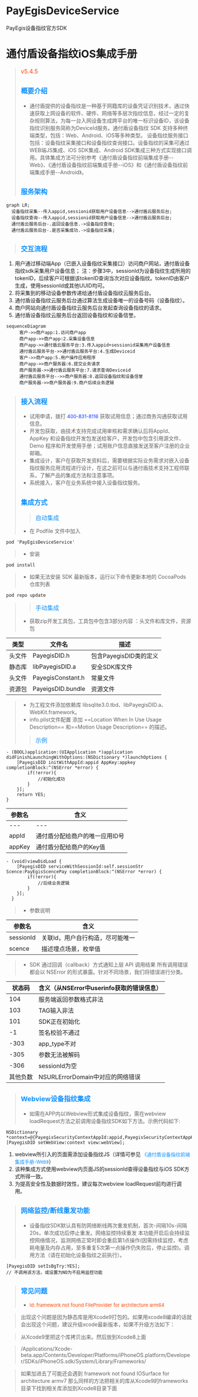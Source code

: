 # PayEgisDeviceService
PayEgis设备指纹官方SDK
# 通付盾设备指纹iOS集成手册

><font color=#FF450 size=3 >v5.4.5</font>
>## <font color=#le90ff size=4 >概要介绍</font>
>- 通付盾提供的设备指纹是一种基于网籍库的设备凭证识别技术，通过快速获取上网设备的软件、硬件、网络等多层次指纹信息，经过一定的复杂规则算法，为每一台入网设备生成跨平台的唯一标识设备ID，该设备指纹识别服务简称为DeviceId服务。通付盾设备指纹 SDK 支持多种终端类型，包括：Web、Android、iOS等多种类型。
设备指纹服务接口包括：设备指纹采集接口和设备指纹查询接口。设备指纹的采集可通过WEB端JS集成、iOS SDK集成、Android SDK集成三种方式实现接口调用。具体集成方法可分别参考《通付盾设备指纹前端集成手册--Web》、《通付盾设备指纹前端集成手册--iOS》和《通付盾设备指纹前端集成手册--Android》。
>## <font color=#le90ff size=4 >服务架构</font>

```
graph LR;
  设备指纹采集--传入appid,sessionid获取用户设备信息-->通付盾云服务后台;
  设备指纹查询--传入appid,sessionid获取用户设备信息-->通付盾云服务后台;
  通付盾云服务后台-.返回设备信息.->设备指纹查询;
  通付盾云服务后台-.是否采集成功.->设备指纹采集;
```
>## <font color=#le90ff size=4 >交互流程</font>
1. 用户通过移动端App（已嵌入设备指纹采集接口）访问商户网站，通付盾设备指纹sdk采集用户设备信息；
注：步骤3中，sessionId为设备指纹生成所用的tokenID，后续客户可根据该tokenID查询当次对应设备指纹。tokenID由客户生成，使用sessionId或其他UUID均可。
2. 将采集到的移动设备参数传递给通付盾设备指纹云服务后台。
3. 通付盾设备指纹云服务后台通过算法生成设备唯一的设备号码（设备指纹）。
4. 商户网站向通付盾设备指纹云服务后台发起查询设备指纹的请求。
5. 通付盾设备指纹云服务后台返回设备指纹和设备信誉。

```
sequenceDiagram
　　　客户->>商户app:1.访问商户app
　　　商户app->>商户app:2.采集设备信息
　　　商户app->>通付盾云服务平台:3.传入appid+sessionid采集用户设备信息
　　　通付盾云服务平台->>通付盾云服务平台:4.生成Deviceid
　　　客户->>商户app:5.用户操作应用程序
　　　商户app->>商户服务器:6.提交业务请求
　　　商户服务器->>通付盾云服务平台:7.请求查询Deviceid
　　　通付盾云服务平台-->>商户服务器:8.返回设备指纹和设备信誉
　　　商户服务器->>商户服务器:9.商户后续业务逻辑
```

>## <font color=#le90ff size=4 >接入流程</font>
>- 试用申请，拨打 <font color=#le33ff size=2 >400-831-8116</font> 获取试用信息；通过商务沟通获取试用信息。
>- 开发包获取，由技术支持完成试用审核和需求确认后将AppId、AppKey 和设备指纹开发包发送给客户，开发包中包含引用源文件、Demo 程序和开发使用手册；试用账户信息直接发送至客户注册的企业邮箱。
>- 集成设计，客户在获取开发资料后，需要根据实际业务需求对嵌入设备指纹服务应用流程进行设计，在这之前可以与通付盾技术支持工程师联系，了解产品的集成方法和注意事项。
>- 系统接入，客户在业务系统中接入设备指纹服务。
>## <font color=#le90ff size=4 >集成方式</font>
>> <font color=#le90ff size=3 >自动集成</font>
>- 在 Podfile 文件中加入

```
pod 'PayEgisDeviceService'
```
>- 安装

```
pod install
```
>- 如果无法安装 SDK 最新版本，运行以下命令更新本地的 CocoaPods 仓库列表

```
pod repo update
```


>> <font color=#le90ff size=3 >手动集成</font>
>- 获取zip开发工具包，工具包中包含3部分内容 ：头文件和库文件，资源包
>

类型 | 文件名 | 描述
---|---|---
头文件 | PayegisDID.h| 包含PayegisDID类的定义
静态库 | libPayegisDID.a| 安全SDK库文件
头文件 | PayegisConstant.h| 常量文件
资源包 | PayeigsDID.bundle| 资源文件
>- 为工程文件添加依赖库
libsqlite3.0.tbd、libPayegisDID.a、WebKit.framework。
>- info.plist文件配置 添加 ==Location When In Use Usage Description== 和==Motion Usage Description== 的描述。
>> <font color=#le90ff size=3 >示例</font>

```
- (BOOL)application:(UIApplication *)application didFinishLaunchingWithOptions:(NSDictionary *)launchOptions {
    [PayegisDID initWithAppId:appid AppKey:appkey completionBlock:^(NSError *error) {
        if(!error){
            //初始化成功
        }
    }];
    return YES;
}
```
参数名 | 含义
---|---
---|---
appId | 通付盾分配给商户的唯一应用ID号
appKey | 通付盾分配给商户的Key值

```
- (void)viewDidLoad {
    [PayegisDID serviceWithSessionId:self.sessionStr Scence:PayEgisScencePay completionBlock:^(NSError *error) {
        if(!error){
            //后续业务逻辑
        }
    }];
  }
```
>- 参数说明

参数名 | 含义
---|---
sessionId | 关联Id，用户自行构造，尽可能唯一
scence | 描述埋点场景，枚举值
>- SDK 通过回调（callback）方式通知上层 API 调用结果
>所有调用错误都会以 NSError 的形式暴露。针对不同场景，我们将错误进行分类。

状态码 | 含义（从NSError中userinfo获取的错误信息）
---|---
104 | 服务端返回参数格式非法
103 | TAG输入非法
101 | SDK正在初始化
-1 | 签名校验不通过
-303 | app_type不对
-305 | 参数无法被解码
-306 | sessionId为空
其他负数 | NSURLErrorDomain中对应的网络错误


>## <font color=#le90ff size=4 >Webview设备指纹集成</font>
>- 如需在APP内以Webview形式集成设备指纹，需在webview loadRequest方法之前调用设备指纹SDK如下方法。示例代码如下:

``` 
NSDictionary *context=@{PayegisSecurityContextAppId:appid,PayegisSecurityContextAppKey:appkey};
[PayegisDID setWebView:context view:webView];

```
1. webview所引入的页面需添加设备指纹JS（详情可参见
<font color=#le90ff size=2 >《通付盾设备指纹前端集成手册-Web》</font>）
1. 该种集成方式使用webview内页面JS的sessionId查得设备指纹与iOS SDK方式所得一致。
1. 为提高安全性及数据时效性，建议每次webview loadRequest前均进行调用。

>## <font color=#le90ff size=4>网络监控/断线重发功能</font>
>- 设备指纹SDK默认具有防网络断线两次重发机制，首次-间隔10s-间隔20s，单次成功后停止重发。网络监控持续重发   本功能开启后会持续监控网络情况，监测网络正常时即会重启第1点操作(因需持续监控，考虑耗电量及内存占用，至多重复5次第一点操作仍失败后，停止监控)。调用方法（请在初始化设备指纹之前执行）。

```
[PayegisDID setIsBgTry:YES]; 
// 不调用该方法，或设置为NO为不启用监控功能
```
>## <font color=#le90ff size=4 >常见问题</font>
>- <font color=#FF4500 size=2 >ld: framework not found FileProvider for architecture arm64</font>

>出现这个问题是因为静态库是用Xcode9打包的。如果用xcode8编译的话就会出现这个问题，建议升级xcode最新版本，如果不升级方法如下：

>从Xcode9里把这个库拷贝出来。然后放到Xcode8上面

>/Applications/Xcode-beta.app/Contents/Developer/Platforms/iPhoneOS.platform/Developer/SDKs/iPhoneOS.sdk/System/Library/Frameworks/

>如果加进去了可能还会遇到 framework not found IOSurface for architecture armv7
>那么同样的方法把相关的库从Xcode9的frameworks 目录下找到相关库添加到Xcode8目录下面 





